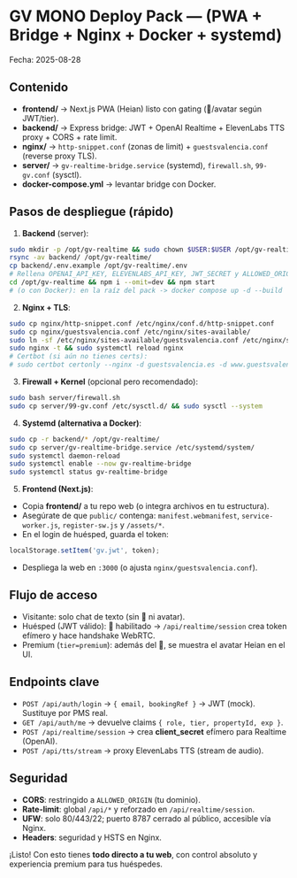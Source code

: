 # GV MONO Deploy Pack — (PWA + Bridge + Nginx + Docker + systemd)

Fecha: 2025-08-28

## Contenido
- **frontend/** → Next.js PWA (Heian) listo con gating (🎤/avatar según JWT/tier).
- **backend/** → Express bridge: JWT + OpenAI Realtime + ElevenLabs TTS proxy + CORS + rate limit.
- **nginx/** → `http-snippet.conf` (zonas de limit) + `guestsvalencia.conf` (reverse proxy TLS).
- **server/** → `gv-realtime-bridge.service` (systemd), `firewall.sh`, `99-gv.conf` (sysctl).
- **docker-compose.yml** → levantar bridge con Docker.

## Pasos de despliegue (rápido)
1) **Backend** (server):
```bash
sudo mkdir -p /opt/gv-realtime && sudo chown $USER:$USER /opt/gv-realtime
rsync -av backend/ /opt/gv-realtime/
cp backend/.env.example /opt/gv-realtime/.env
# Rellena OPENAI_API_KEY, ELEVENLABS_API_KEY, JWT_SECRET y ALLOWED_ORIGIN
cd /opt/gv-realtime && npm i --omit=dev && npm start
# (o con Docker): en la raíz del pack -> docker compose up -d --build
```

2) **Nginx + TLS**:
```bash
sudo cp nginx/http-snippet.conf /etc/nginx/conf.d/http-snippet.conf
sudo cp nginx/guestsvalencia.conf /etc/nginx/sites-available/
sudo ln -sf /etc/nginx/sites-available/guestsvalencia.conf /etc/nginx/sites-enabled/guestsvalencia.conf
sudo nginx -t && sudo systemctl reload nginx
# Certbot (si aún no tienes certs):
# sudo certbot certonly --nginx -d guestsvalencia.es -d www.guestsvalencia.es
```

3) **Firewall + Kernel** (opcional pero recomendado):
```bash
sudo bash server/firewall.sh
sudo cp server/99-gv.conf /etc/sysctl.d/ && sudo sysctl --system
```

4) **Systemd (alternativa a Docker)**:
```bash
sudo cp -r backend/* /opt/gv-realtime/
sudo cp server/gv-realtime-bridge.service /etc/systemd/system/
sudo systemctl daemon-reload
sudo systemctl enable --now gv-realtime-bridge
sudo systemctl status gv-realtime-bridge
```

5) **Frontend (Next.js)**:
- Copia **frontend/** a tu repo web (o integra archivos en tu estructura).
- Asegúrate de que `public/` contenga: `manifest.webmanifest`, `service-worker.js`, `register-sw.js` y `/assets/*`.
- En el login de huésped, guarda el token:
```js
localStorage.setItem('gv.jwt', token);
```
- Despliega la web en `:3000` (o ajusta `nginx/guestsvalencia.conf`).

## Flujo de acceso
- Visitante: solo chat de texto (sin 🎤 ni avatar).
- Huésped (JWT válido): 🎤 habilitado → `/api/realtime/session` crea token efímero y hace handshake WebRTC.
- Premium (`tier=premium`): además del 🎤, se muestra el avatar Heian en el UI.

## Endpoints clave
- `POST /api/auth/login` → `{ email, bookingRef }` → JWT (mock). Sustituye por PMS real.
- `GET /api/auth/me` → devuelve claims `{ role, tier, propertyId, exp }`.
- `POST /api/realtime/session` → crea **client_secret** efímero para Realtime (OpenAI).
- `POST /api/tts/stream` → proxy ElevenLabs TTS (stream de audio).

## Seguridad
- **CORS**: restringido a `ALLOWED_ORIGIN` (tu dominio).
- **Rate-limit**: global `/api/*` y reforzado en `/api/realtime/session`.
- **UFW**: solo 80/443/22; puerto 8787 cerrado al público, accesible vía Nginx.
- **Headers**: seguridad y HSTS en Nginx.

¡Listo! Con esto tienes **todo directo a tu web**, con control absoluto y experiencia premium para tus huéspedes.
